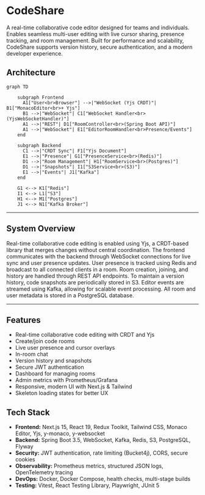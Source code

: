 # CodeShare

A real-time collaborative code editor designed for teams and individuals. Enables seamless multi-user editing with live cursor sharing, presence tracking, and room management. Built for performance and scalability, CodeShare supports version history, secure authentication, and a modern developer experience.

## Architecture

```mermaid
graph TD

    subgraph Frontend
      A1["User<br>Browser"] -->|"WebSocket (Yjs CRDT)"| B1["MonacoEditor<br>+ Yjs"]
      B1 -->|"WebSocket"| C1["WebSocket Handler<br>(YjsWebSocketHandler)"]
      A1 -->|"REST"| D1["RoomController<br>(Spring Boot API)"]
      A1 -->|"WebSocket"| E1["EditorRoomHandler<br>Presence/Events"]
    end

    subgraph Backend
      C1 -->|"CRDT Sync"| F1["Yjs Document"]
      E1 -->|"Presence"| G1["PresenceService<br>(Redis)"]
      D1 -->|"Room Management"| H1["RoomService<br>(Postgres)"]
      D1 -->|"Snapshots"| I1["S3Service<br>(S3)"]
      E1 -->|"Events"| J1["Kafka"]
    end

    G1 <--> K1["Redis"]
    I1 <--> L1["S3"]
    H1 <--> M1["Postgres"]
    J1 <--> N1["Kafka Broker"]
```

---

## System Overview

Real-time collaborative code editing is enabled using Yjs, a CRDT-based library that merges changes without central coordination. The frontend communicates with the backend through WebSocket connections for live sync and user presence updates. User presence is tracked using Redis and broadcast to all connected clients in a room. Room creation, joining, and history are handled through REST API endpoints. To maintain a version history, code snapshots are periodically stored in S3. Editor events are streamed using Kafka, allowing for scalable event processing. All room and user metadata is stored in a PostgreSQL database.

---

## Features

- Real-time collaborative code editing with CRDT and Yjs
- Create/join code rooms
- Live user presence and cursor overlays
- In-room chat
- Version history and snapshots
- Secure JWT authentication
- Dashboard for managing rooms
- Admin metrics with Prometheus/Grafana
- Responsive, modern UI with Next.js & Tailwind
- Skeleton loading states for better UX

## Tech Stack

- **Frontend:** Next.js 15, React 19, Redux Toolkit, Tailwind CSS, Monaco Editor, Yjs, y-monaco, y-websocket
- **Backend:** Spring Boot 3.5, WebSocket, Kafka, Redis, S3, PostgreSQL, Flyway
- **Security:** JWT authentication, rate limiting (Bucket4j), CORS, secure cookies
- **Observability:** Prometheus metrics, structured JSON logs, OpenTelemetry tracing
- **DevOps:** Docker, Docker Compose, health checks, multi-stage builds
- **Testing:** Vitest, React Testing Library, Playwright, JUnit 5
